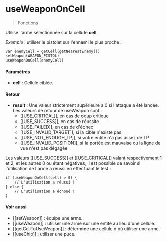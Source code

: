 # useWeaponOnCell
> Fonctions

Utilise l'arme sélectionnée sur la cellule <b>cell</b>.

*Exemple* : utiliser le pistolet sur l'ennemi le plus proche :
```
var enemyCell = getCell(getNearestEnemy())
setWeapon(WEAPON_PISTOL)
useWeaponOnCell(enemyCell)
```

#### Paramètres

- **cell** : Cellule ciblée.

#### Retour

- **result** : Une valeur strictement supérieure à 0 si l'attaque a été lancée. Les valeurs de retour de useWeapon sont :
	- [[USE_CRITICAL]], en cas de coup critique
	- [[USE_SUCCESS]], en cas de réussite
	- [[USE_FAILED]], en cas de d'échec
	- [[USE_INVALID_TARGET]], si la cible n'existe pas
	- [[USE_NOT_ENOUGH_TP]], si votre entité n'a pas assez de TP
	- [[USE_INVALID_POSITION]], si la portée est mauvaise ou la ligne de vue n'est pas dégagée

Les valeurs [[USE_SUCCESS]] et [[USE_CRITICAL]] valant respectivement 1 et 2, et les autres 0 ou étant négatives, il est possible de savoir si l'utilisation de l'arme a réussi en effectuant le test :
```
if (useWeaponOnCell(cell) > 0) {
	// L'utilisation a réussi !
} else {
	// L'utilisation a échoué !
}
```

#### Voir aussi

- [[setWeapon]] : équipe une arme.
- [[useWeapon]] : utiliser une arme sur une entité au lieu d'une cellule.
- [[getCellToUseWeapon]] : détermine une cellule d'où utiliser une arme.
- [[useChip]] : utiliser une puce.
